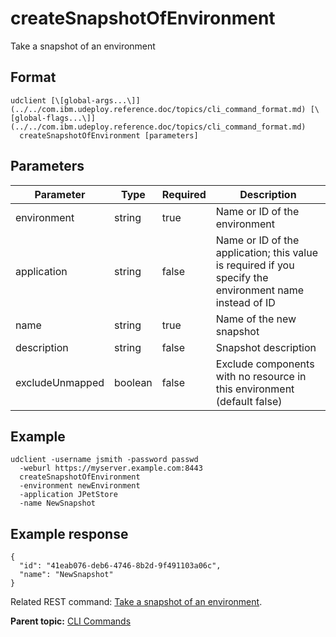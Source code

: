 # createSnapshotOfEnvironment

Take a snapshot of an environment

## Format

```
udclient [\[global-args...\]](../../com.ibm.udeploy.reference.doc/topics/cli_command_format.md) [\[global-flags...\]](../../com.ibm.udeploy.reference.doc/topics/cli_command_format.md)
  createSnapshotOfEnvironment [parameters]
```

## Parameters

|Parameter|Type|Required|Description|
|---------|----|--------|-----------|
|environment|string|true|Name or ID of the environment|
|application|string|false|Name or ID of the application; this value is required if you specify the environment name instead of ID|
|name|string|true|Name of the new snapshot|
|description|string|false|Snapshot description|
|excludeUnmapped|boolean|false|Exclude components with no resource in this environment \(default false\)|

## Example

```
udclient -username jsmith -password passwd 
  -weburl https://myserver.example.com:8443
  createSnapshotOfEnvironment 
  -environment newEnvironment 
  -application JPetStore 
  -name NewSnapshot
```

## Example response

```
{
  "id": "41eab076-deb6-4746-8b2d-9f491103a06c",
  "name": "NewSnapshot"
}
```

Related REST command: [Take a snapshot of an environment](rest_cli_snapshot_createsnapshotofenvironment_put.md).

**Parent topic:** [CLI Commands](../../com.ibm.udeploy.reference.doc/topics/cli_commands.md)

